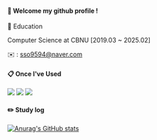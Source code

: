 
####  :wave: Welcome my github profile !

📘 Education

Computer Science at CBNU [2019.03 ~ 2025.02]

✉️ : sso9594@naver.com
  
####  :clipboard: Once I've Used 
    
<img src="https://img.shields.io/badge/JAVA-007396?style=for-the-badge&logo=Java&logoColor=white"> <img src="https://img.shields.io/badge/Spring-6DB33F?style=for-the-badge&logo=Spring&logoColor=white"> <img src="https://img.shields.io/badge/python-3670A0?style=for-the-badge&logo=python&logoColor=ffdd54">

#### :pencil2: Study log
<!--[![Solved.ac Profile](http://mazassumnida.wtf/api/v2/generate_badge?boj=sso9594)](https://solved.ac/백준아이디/) --> 
[![Anurag's GitHub stats](https://github-readme-stats.vercel.app/api?username=sso9594)](https://github.com/anuraghazra/github-readme-stats)
